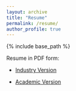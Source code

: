 ```yaml
---
layout: archive
title: "Resume"
permalink: /resume/
author_profile: true
---
```


{% include base_path %}
<!--
{% for post in site.education reversed %}
  {% include archive-single.html %}
{% endfor %} -->

Resume in PDF form:

- [Industry Version](http://kvothesfs.github.io/files/Jose_Azucena_CV_202310I.pdf)

- [Academic Version](http://kvothesfs.github.io/files/Jose_Azucena_CV_202310A.pdf)